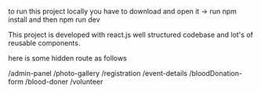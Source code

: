 to run this project locally you have to download and open it
-> run npm install and then npm run dev

This project is developed with react.js well structured codebase and lot's of reusable components.

here is some hidden route as follows

/admin-panel
/photo-gallery
/registration
/event-details
/bloodDonation-form
/blood-doner
/volunteer